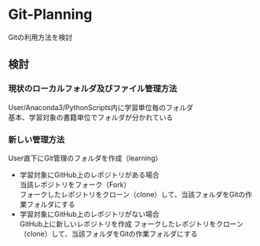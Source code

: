 # Git-Planning
Gitの利用方法を検討

## 検討 

### 現状のローカルフォルダ及びファイル管理方法
User/Anaconda3/PythonScripts内に学習単位毎のフォルダ  
基本、学習対象の書籍単位でフォルダが分かれている

### 新しい管理方法
User直下にGit管理のフォルダを作成（learning）
- 学習対象にGitHub上のレポジトリがある場合  
  当該レポジトリをフォーク（Fork）  
  フォークしたレポジトリをクローン（clone）して、当該フォルダをGitの作業フォルダにする
- 学習対象にGitHub上のレポジトリがない場合  
  GitHub上に新しいレポジトリを作成
  フォークしたレポジトリをクローン（clone）して、当該フォルダをGitの作業フォルダにする
